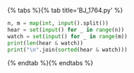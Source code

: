 {% tabs %}{% tab title='BJ_1764.py' %}

```py
n, m = map(int, input().split())
hear = set(input() for _ in range(n))
watch = set(input() for _ in range(m))
print(len(hear & watch))
print("\n".join(sorted(hear & watch)))
```

{% endtab %}{% endtabs %}
